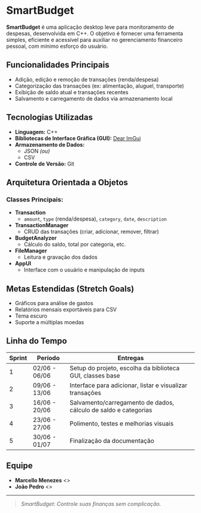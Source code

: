 # SmartBudget

**SmartBudget** é uma aplicação desktop leve para monitoramento de despesas, desenvolvida em C++. O objetivo é fornecer uma ferramenta simples, eficiente e acessível para auxiliar no gerenciamento financeiro pessoal, com mínimo esforço do usuário.

## Funcionalidades Principais

- Adição, edição e remoção de transações (renda/despesa)
- Categorização das transações (ex: alimentação, aluguel, transporte)
- Exibição de saldo atual e transações recentes
- Salvamento e carregamento de dados via armazenamento local

## Tecnologias Utilizadas

- **Linguagem:** C++
- **Bibliotecas de Interface Gráfica (GUI):** [Dear ImGui](https://github.com/ocornut/imgui)
- **Armazenamento de Dados:**
  - JSON *(ou)*
  - CSV
- **Controle de Versão:** Git

## Arquitetura Orientada a Objetos

### Classes Principais:

- **Transaction**
  - `amount`, `type` (renda/despesa), `category`, `date`, `description`
- **TransactionManager**
  - CRUD das transações (criar, adicionar, remover, filtrar)
- **BudgetAnalyzer**
  - Cálculo do saldo, total por categoria, etc.
- **FileManager**
  - Leitura e gravação dos dados
- **AppUI**
  - Interface com o usuário e manipulação de inputs

## Metas Estendidas (Stretch Goals)

- Gráficos para análise de gastos
- Relatórios mensais exportáveis para CSV
- Tema escuro
- Suporte a múltiplas moedas

## Linha do Tempo

| Sprint | Período         | Entregas                                                            |
|--------|------------------|---------------------------------------------------------------------|
| 1      | 02/06 - 06/06     | Setup do projeto, escolha da biblioteca GUI, classes base          |
| 2      | 09/06 - 13/06     | Interface para adicionar, listar e visualizar transações           |
| 3      | 16/06 - 20/06     | Salvamento/carregamento de dados, cálculo de saldo e categorias    |
| 4      | 23/06 - 27/06     | Polimento, testes e melhorias visuais                              |
| 5      | 30/06 - 01/07     | Finalização da documentação                                        |

## Equipe

- **Marcello Menezes** <<meam>>
- **João Pedro** <<jpam>>

---

> _SmartBudget: Controle suas finanças sem complicação._
